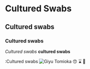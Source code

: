 # Cultured Swabs
## Cultured swabs
### Cultured swabs

*Cultured swabs*
**cultured swabs**

:Cultured swabs
![Giyu Tomioka](https://images-wixmp-ed30a86b8c4ca887773594c2.wixmp.com/f/31019aef-f0c6-476e-9471-69909b4ace98/delxw4l-f5f7ed72-f497-489c-ad04-39deba13c57e.jpg/v1/fill/w_1024,h_659,q_75,strp/giyu_tomioka___kimetsu_no_yaiba_by_darkescory_delxw4l-fullview.jpg?token=eyJ0eXAiOiJKV1QiLCJhbGciOiJIUzI1NiJ9.eyJzdWIiOiJ1cm46YXBwOjdlMGQxODg5ODIyNjQzNzNhNWYwZDQxNWVhMGQyNmUwIiwiaXNzIjoidXJuOmFwcDo3ZTBkMTg4OTgyMjY0MzczYTVmMGQ0MTVlYTBkMjZlMCIsIm9iaiI6W1t7ImhlaWdodCI6Ijw9NjU5IiwicGF0aCI6IlwvZlwvMzEwMTlhZWYtZjBjNi00NzZlLTk0NzEtNjk5MDliNGFjZTk4XC9kZWx4dzRsLWY1ZjdlZDcyLWY0OTctNDg5Yy1hZDA0LTM5ZGViYTEzYzU3ZS5qcGciLCJ3aWR0aCI6Ijw9MTAyNCJ9XV0sImF1ZCI6WyJ1cm46c2VydmljZTppbWFnZS5vcGVyYXRpb25zIl19.5ZhIG2DfiZJZlk3dpUTysNEV_7CIQbzvB0n8KjI43vY) 
😙 ⌛ 🥂 

